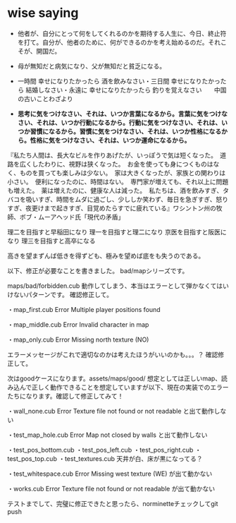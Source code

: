 # wise saying

- 他者が、自分にとって何をしてくれるのかを期待する人生に、今日、終止符を打て。自分が、他者のために、何ができるのかを考え始めるのだ。それこそが、開国だ。

- 母が無知だと病気になり、父が無知だと貧乏になる。

- 一時間 幸せになりたかったら 酒を飲みなさい・三日間 幸せになりたかったら 結婚しなさい・永遠に 幸せになりたかったら 釣りを覚えなさい　　中国の古いことわざより

- **思考に気をつけなさい、それは、いつか言葉になるから。言葉に気をつけなさい、それは、いつか行動になるから。行動に気をつけなさい、それは、いつか習慣になるから。習慣に気をつけなさい、それは、いつか性格になるから。性格に気をつけなさい、それは、いつか運命になるから。**

『私たち人間は、長大なビルを作りあげたが、いっぽうで気は短くなった。　道路を広くしたわりに、視野は狭くなった。　お金を使っても身につくものはなく、ものを買っても楽しみは少ない。　家は大きくなったが、家族との関わりは小さい。　便利になったのに、時間はない。　専門家が増えても、それ以上に問題も増えた。　薬は増えたのに、健康な人は減った。　私たちは、酒を飲みすぎ、タバコを吸いすぎ、時間をムダに過ごし、少ししか笑わず、毎日を急ぎすぎ、怒りすぎ、夜更けまで起きすぎ、目覚めたらすでに疲れている』ワシントン州の牧師、ボブ・ムーアヘッド氏「現代の矛盾」

理二を目指すと早稲田になり
理一を目指すと理二になり
京医を目指すと阪医になり
理三を目指すと高卒になる

高きを望まずんば低きを得ずども、極みを望めば底をも失うのである。

以下、修正が必要なことを書きました。
bad/mapシリーズです。

maps/bad/forbidden.cub
動作してしまう、本当はエラーとして弾かなくてはいけないパターンです。
確認修正して。

・map_first.cub
Error
Multiple player positions found

・map_middle.cub
Error
Invalid character in map

・map_only.cub
Error
Missing north texture (NO)

エラーメッセージがこれで適切なのかは考えたほうがいいのかも。。。？
確認修正して。

次はgoodケースになります。assets/maps/good/
想定としては正しいmap、読み込んで正しく動作できることを想定していますが以下、現在の実装でのエラーたちになります。確認して修正してみて！

・wall_none.cub
Error
Texture file not found or not readable
と出て動作しない

・test_map_hole.cub
Error
Map not closed by walls
と出て動作しない

・test_pos_bottom.cub
・test_pos_left.cub
・test_pos_right.cub
・test_pos_top.cub
・test_textures.cub
天井が白、床が黒になってる？

・test_whitespace.cub
Error
Missing west texture (WE)
が出て動かない

・works.cub
Error
Texture file not found or not readable
が出て動かない

テストまでして、完璧に修正できたと思ったら、norminetteチェックしてgit push